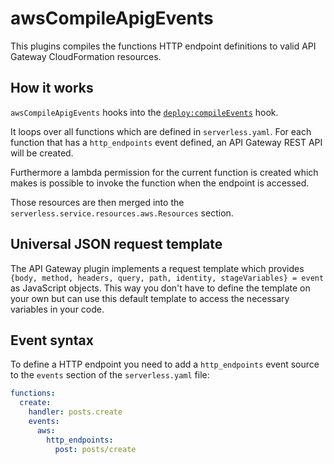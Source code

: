 # awsCompileApigEvents

This plugins compiles the functions HTTP endpoint definitions to valid API Gateway CloudFormation resources.

## How it works

`awsCompileApigEvents` hooks into the [`deploy:compileEvents`](/docs/plugins/core/deploy.md) hook.

It loops over all functions which are defined in `serverless.yaml`. For each function that has a `http_endpoints` event
defined, an API Gateway REST API will be created.

Furthermore a lambda permission for the current function is created which makes is possible to invoke the function when
the endpoint is accessed.

Those resources are then merged into the `serverless.service.resources.aws.Resources` section.

## Universal JSON request template

The API Gateway plugin implements a request template which provides `{body, method, headers, query, path, identity,
stageVariables} = event` as JavaScript objects. This way you don't have to define the template on your own but can use
this default template to access the necessary variables in your code.

## Event syntax

To define a HTTP endpoint you need to add a `http_endpoints` event source to the `events` section of the `serverless.yaml`
file:

```yaml
functions:
  create:
    handler: posts.create
    events:
      aws:
        http_endpoints:
          post: posts/create
```
